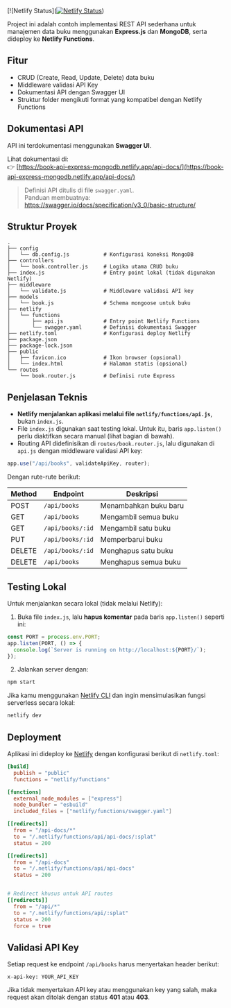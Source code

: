 [![Netlify Status]([![Netlify Status](https://api.netlify.com/api/v1/badges/2cab4f73-0867-449d-94ba-da6692809327/deploy-status)](https://app.netlify.com/projects/book-api-express-mongodb/deploys))

Project ini adalah contoh implementasi REST API sederhana untuk manajemen data buku menggunakan **Express.js** dan **MongoDB**, serta dideploy ke **Netlify Functions**.

## Fitur

- CRUD (Create, Read, Update, Delete) data buku
- Middleware validasi API Key
- Dokumentasi API dengan Swagger UI
- Struktur folder mengikuti format yang kompatibel dengan Netlify Functions

## Dokumentasi API

API ini terdokumentasi menggunakan **Swagger UI**.

Lihat dokumentasi di:  
👉 [https://book-api-express-mongodb.netlify.app/api-docs/](https://book-api-express-mongodb.netlify.app/api-docs/)

> Definisi API ditulis di file `swagger.yaml`.  
> Panduan membuatnya: https://swagger.io/docs/specification/v3_0/basic-structure/

## Struktur Proyek

```
.
├── config
│   └── db.config.js           # Konfigurasi koneksi MongoDB
├── controllers
│   └── book.controller.js     # Logika utama CRUD buku
├── index.js                   # Entry point lokal (tidak digunakan Netlify)
├── middleware
│   └── validate.js            # Middleware validasi API key
├── models
│   └── book.js                # Schema mongoose untuk buku
├── netlify
│   └── functions
│       ├── api.js             # Entry point Netlify Functions
│       └── swagger.yaml       # Definisi dokumentasi Swagger
├── netlify.toml               # Konfigurasi deploy Netlify
├── package.json
├── package-lock.json
├── public
│   ├── favicon.ico            # Ikon browser (opsional)
│   └── index.html             # Halaman statis (opsional)
└── routes
    └── book.router.js         # Definisi rute Express

```

## Penjelasan Teknis

- **Netlify menjalankan aplikasi melalui file `netlify/functions/api.js`**, bukan `index.js`.
- File `index.js` digunakan saat testing lokal. Untuk itu, baris `app.listen()` perlu diaktifkan secara manual (lihat bagian di bawah).
- Routing API didefinisikan di `routes/book.router.js`, lalu digunakan di `api.js` dengan middleware validasi API key:

```js
app.use("/api/books", validateApiKey, router);
```

Dengan rute-rute berikut:

| Method | Endpoint         | Deskripsi             |
| ------ | ---------------- | --------------------- |
| POST   | `/api/books`     | Menambahkan buku baru |
| GET    | `/api/books`     | Mengambil semua buku  |
| GET    | `/api/books/:id` | Mengambil satu buku   |
| PUT    | `/api/books/:id` | Memperbarui buku      |
| DELETE | `/api/books/:id` | Menghapus satu buku   |
| DELETE | `/api/books`     | Menghapus semua buku  |

## Testing Lokal

Untuk menjalankan secara lokal (tidak melalui Netlify):

1. Buka file `index.js`, lalu **hapus komentar** pada baris `app.listen()` seperti ini:

```js
const PORT = process.env.PORT;
app.listen(PORT, () => {
  console.log(`Server is running on http://localhost:${PORT}/`);
});
```

2. Jalankan server dengan:

```bash
npm start
```

Jika kamu menggunakan [Netlify CLI](https://docs.netlify.com/cli/get-started/) dan ingin mensimulasikan fungsi serverless secara lokal:

```bash
netlify dev
```

## Deployment

Aplikasi ini dideploy ke [Netlify](https://netlify.com) dengan konfigurasi berikut di `netlify.toml`:

```toml
[build]
  publish = "public"
  functions = "netlify/functions"

[functions]
  external_node_modules = ["express"]
  node_bundler = "esbuild"
  included_files = ["netlify/functions/swagger.yaml"]

[[redirects]]
  from = "/api-docs/*"
  to = "/.netlify/functions/api/api-docs/:splat"
  status = 200

[[redirects]]
  from = "/api-docs"
  to = "/.netlify/functions/api/api-docs"
  status = 200


# Redirect khusus untuk API routes
[[redirects]]
  from = "/api/*"
  to = "/.netlify/functions/api/:splat"
  status = 200
  force = true
```

## Validasi API Key

Setiap request ke endpoint `/api/books` harus menyertakan header berikut:

```
x-api-key: YOUR_API_KEY
```

Jika tidak menyertakan API key atau menggunakan key yang salah, maka request akan ditolak dengan status **401** atau **403**.
